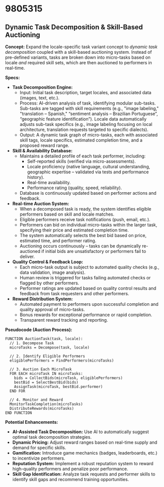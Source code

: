 # 9805315

## Dynamic Task Decomposition & Skill-Based Auctioning

**Concept:** Expand the locale-specific task variant concept to *dynamic task decomposition* coupled with a skill-based auctioning system. Instead of pre-defined variants, tasks are broken down into micro-tasks based on locale *and* required skill sets, which are then auctioned to performers in real-time.

**Specs:**

*   **Task Decomposition Engine:**
    *   Input: Initial task description, target locales, and associated data (images, text, etc.).
    *   Process: AI-driven analysis of task, identifying modular sub-tasks. Sub-tasks are tagged with skill requirements (e.g., "image labeling," "translation – Spanish," “sentiment analysis – Brazilian Portuguese”, “geographic feature identification”). Locale data automatically adjusts sub-task specifics (e.g., image labeling focusing on local architecture, translation requests targeted to specific dialects).
    *   Output: A dynamic task graph of micro-tasks, each with associated skill tags, locale specifics, estimated completion time, and a proposed reward range.
*   **Skill & Availability Database:**
    *   Maintains a detailed profile of each task performer, including:
        *   Self-reported skills (verified via micro-assessments).
        *   Locale proficiency (native language, cultural understanding, geographic expertise – validated via tests and performance history).
        *   Real-time availability.
        *   Performance rating (quality, speed, reliability).
    *   Database is continuously updated based on performer actions and feedback.
*   **Real-time Auction System:**
    *   When a decomposed task is ready, the system identifies eligible performers based on skill and locale matches.
    *   Eligible performers receive task notifications (push, email, etc.).
    *   Performers can bid on individual micro-tasks within the larger task, specifying their price and estimated completion time.
    *   The system automatically selects the best bid based on price, estimated time, and performer rating.
    *   Auctioning occurs continuously – tasks can be dynamically re-auctioned if initial bids are unsatisfactory or performers fail to deliver.
*   **Quality Control & Feedback Loop:**
    *   Each micro-task output is subject to automated quality checks (e.g., data validation, image analysis).
    *   Human review is triggered for tasks failing automated checks or flagged by other performers.
    *   Performer ratings are updated based on quality control results and feedback from task requesters and other performers.
*   **Reward Distribution System:**
    *   Automated payment to performers upon successful completion and quality approval of micro-tasks.
    *   Bonus rewards for exceptional performance or rapid completion.
    *   Transparent reward tracking and reporting.

**Pseudocode (Auction Process):**

```
FUNCTION AuctionTask(task, locale):
  // 1. Decompose Task
  microTasks = Decompose(task, locale)

  // 2. Identify Eligible Performers
  eligiblePerformers = FindPerformers(microTasks)

  // 3. Auction Each MicroTask
  FOR EACH microTask IN microTasks:
    bids = CollectBids(microTask, eligiblePerformers)
    bestBid = SelectBestBid(bids)
    AssignTask(microTask, bestBid.performer)
  END FOR

  // 4. Monitor and Reward
  MonitorTaskCompletion(microTasks)
  DistributeRewards(microTasks)
END FUNCTION
```

**Potential Enhancements:**

*   **AI-Assisted Task Decomposition:**  Use AI to automatically suggest optimal task decomposition strategies.
*   **Dynamic Pricing:** Adjust reward ranges based on real-time supply and demand for specific skills.
*   **Gamification:** Introduce game mechanics (badges, leaderboards, etc.) to incentivize performers.
*   **Reputation System:** Implement a robust reputation system to reward high-quality performers and penalize poor performance.
*   **Skill Gap Identification:** Analyze task requests and performer skills to identify skill gaps and recommend training opportunities.